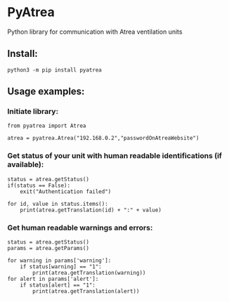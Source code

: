 # PyAtrea
Python library for communication with Atrea ventilation units

## Install:

```
python3 -m pip install pyatrea
```

## Usage examples:

### Initiate library:
```
from pyatrea import Atrea

atrea = pyatrea.Atrea("192.168.0.2","passwordOnAtreaWebsite")
```

### Get status of your unit with human readable identifications (if available):
```
status = atrea.getStatus()
if(status == False):
    exit("Authentication failed")

for id, value in status.items():
    print(atrea.getTranslation(id) + ":" + value)
```

### Get human readable warnings and errors:
```
status = atrea.getStatus()
params = atrea.getParams()

for warning in params['warning']:
    if status[warning] == "1":
        print(atrea.getTranslation(warning))
for alert in params['alert']:
    if status[alert] == "1":
        print(atrea.getTranslation(alert))
```
